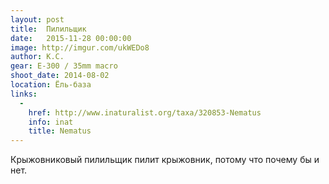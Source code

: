 ```yaml
---
layout: post
title:  Пилильщик
date:   2015-11-28 00:00:00
image: http://imgur.com/ukWEDo8
author: К.С.
gear: E-300 / 35mm macro
shoot_date: 2014-08-02
location: Ёль-база
links:
  -
    href: http://www.inaturalist.org/taxa/320853-Nematus
    info: inat
    title: Nematus
---
```


Крыжовниковый пилильщик пилит крыжовник, потому что почему бы и нет.
